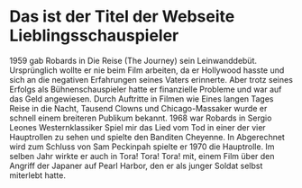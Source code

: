 # Das ist der Titel der Webseite Lieblingsschauspieler
1959 gab Robards in Die Reise (The Journey) sein Leinwanddebüt. Ursprünglich wollte er nie beim Film arbeiten, da er Hollywood hasste und sich an die negativen Erfahrungen seines Vaters erinnerte. Aber trotz seines Erfolgs als Bühnenschauspieler hatte er finanzielle Probleme und war auf das Geld angewiesen. Durch Auftritte in Filmen wie Eines langen Tages Reise in die Nacht, Tausend Clowns und Chicago-Massaker wurde er schnell einem breiteren Publikum bekannt. 1968 war Robards in Sergio Leones Westernklassiker Spiel mir das Lied vom Tod in einer der vier Hauptrollen zu sehen und spielte den Banditen Cheyenne. In Abgerechnet wird zum Schluss von Sam Peckinpah spielte er 1970 die Hauptrolle. Im selben Jahr wirkte er auch in Tora! Tora! Tora! mit, einem Film über den Angriff der Japaner auf Pearl Harbor, den er als junger Soldat selbst miterlebt hatte. 
